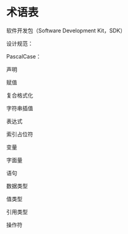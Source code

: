 # 术语表

软件开发包（Software Development Kit，SDK）​



设计规范：

PascalCase：

声明

赋值

复合格式化

字符串插值

表达式

索引占位符

变量

字面量

语句

数据类型

值类型

引用类型

操作符






